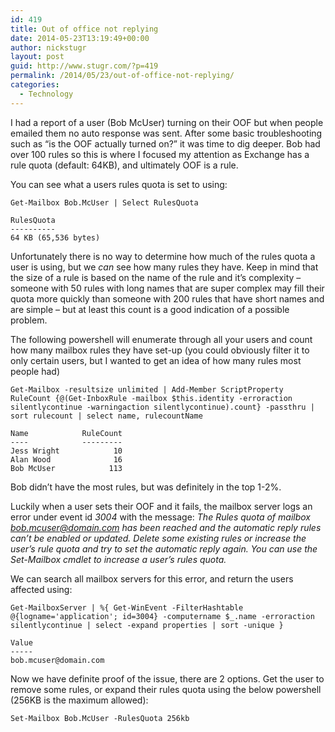 ```yaml
---
id: 419
title: Out of office not replying
date: 2014-05-23T13:19:49+00:00
author: nickstugr
layout: post
guid: http://www.stugr.com/?p=419
permalink: /2014/05/23/out-of-office-not-replying/
categories:
  - Technology
---
```

I had a report of a user (Bob McUser) turning on their OOF but when people emailed them no auto response was sent. After some basic troubleshooting such as &#8220;is the OOF actually turned on?&#8221; it was time to dig deeper. Bob had over 100 rules so this is where I focused my attention as Exchange has a rule quota (default: 64KB), and ultimately OOF is a rule.

You can see what a users rules quota is set to using:

    Get-Mailbox Bob.McUser | Select RulesQuota
    
    RulesQuota
    ----------
    64 KB (65,536 bytes)

<!--more-->

  
Unfortunately there is no way to determine how much of the rules quota a user is using, but we _can_ see how many rules they have. Keep in mind that the size of a rule is based on the name of the rule and it&#8217;s complexity &#8211; someone with 50 rules with long names that are super complex may fill their quota more quickly than someone with 200 rules that have short names and are simple &#8211; but at least this count is a good indication of a possible problem.

The following powershell will enumerate through all your users and count how many mailbox rules they have set-up (you could obviously filter it to only certain users, but I wanted to get an idea of how many rules most people had)

    Get-Mailbox -resultsize unlimited | Add-Member ScriptProperty RuleCount {@(Get-InboxRule -mailbox $this.identity -erroraction silentlycontinue -warningaction silentlycontinue).count} -passthru | sort rulecount | select name, rulecountName
    
    Name            RuleCount
    ----            ---------
    Jess Wright            10
    Alan Wood              16
    Bob McUser            113

Bob didn&#8217;t have the most rules, but was definitely in the top 1-2%.

Luckily when a user sets their OOF and it fails, the mailbox server logs an error under event id _3004_ with the message: _The Rules quota of mailbox bob.mcuser@domain.com has been reached and the automatic reply rules can&#8217;t be enabled or updated. Delete some existing rules or increase the user&#8217;s rule quota and try to set the automatic reply again. You can use the Set-Mailbox cmdlet to increase a user&#8217;s rules quota._

We can search all mailbox servers for this error, and return the users affected using:

    Get-MailboxServer | %{ Get-WinEvent -FilterHashtable @{logname='application'; id=3004} -computername $_.name -erroraction silentlycontinue | select -expand properties | sort -unique }
    
    Value
    -----
    bob.mcuser@domain.com

Now we have definite proof of the issue, there are 2 options. Get the user to remove some rules, or expand their rules quota using the below powershell (256KB is the maximum allowed):

    Set-Mailbox Bob.McUser -RulesQuota 256kb